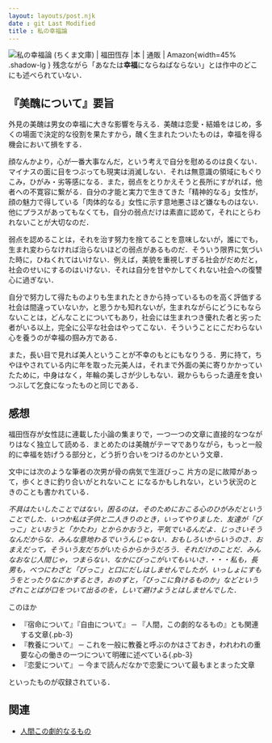 ```yaml
---
layout: layouts/post.njk
date : git Last Modified 
title : 私の幸福論
---
```


<span class="marginnote img-holder pb-10" >![私の幸福論 (ちくま文庫) | 福田恆存 |本 | 通販 | Amazon](https://m.media-amazon.com/images/I/514KJPNX3XL.jpg){width=45% .shadow-lg } <span class="w-2/4 pt-3">残念ながら「あなたは**幸福**にならねばならない」とは作中のどこにも述べられていない．</span></span>

## 『美醜について』要旨

外見の美醜は男女の幸福に大きな影響を与える．美醜は恋愛・結婚をはじめ，多くの場面で決定的な役割を果たすから，醜く生まれたついたものは，幸福を得る機会において損をする．

顔なんかより，心が一番大事なんだ，という考えで自分を慰めるのは良くない．マイナスの面に目をつぶっても現実は消滅しない．それは無意識の領域にもぐりこみ，ひがみ・劣等感になる．また，弱点をとりかえそうと長所にすがれば，他者への不寛容に繋がる．自分の才能と実力で生きてきた「精神的なる」女性が，顔の魅力で得している「肉体的なる」女性に示す意地悪さほど嫌なものはない．他にプラスがあってもなくても，自分の弱点だけは素直に認めて，それにとらわれないことが大切なのだ．

弱点を認めることは，それを治す努力を捨てることを意味しないが，誰にでも，生まれ変わらなければ治らないほどの弱点があるものだ．そういう限界に気づいた時に，ひねくれてはいけない．例えば，美貌を重視しすぎる社会がだめだと，社会のせいにするのはいけない．それは自分を甘やかしてくれない社会への復讐心に過ぎない．

自分で努力して得たものよりも生まれたときから持っているものを高く評価する社会は間違っていないか，と思うかも知れないが，生まれながらにどうにもならないことは，どんなことについてもあり，社会には生まれつき優れた者と劣った者がいる以上，完全に公平な社会はやってこない．そういうことにこだわらない心を養うのが幸福の掴み方である．

また，長い目で見れば美人ということが不幸のもとにもなりうる．男に持て，ちやほやされている内に年を取った元美人は，それまで外面の美に寄りかかっていたために，中身はなく，年輪の美しさが少しもない．親からもらった遺産を食いつぶして乞食になったものと同じである．

## 感想

福田恆存が女性誌に連載した小論の集まりで，一つ一つの文章に直接的なつながりはなく独立して読める．まとめたのは美醜がテーマでありながら，もっと一般的に幸福を妨げうる部分と，どう折り合いをつけるのかという文章．

文中には次のような筆者の次男が骨の病気で生涯びっこ <span class="sidenote-number"></span><span class="sidenote">片方の足に故障があって，歩くときに釣り合いがとれないこと</span> になるかもしれない，という状況のときのことも書かれている．

*不具はたいしたことではない，困るのは，そのためにおこる心のひがみだということでした．いつか私は子供と二人きりのとき，いってやりました．友達が「びっこ」といおうと「かたわ」とからかおうと，平気でいるんだよ．じっさいそうなんだからな．みんな意地わるでいうんじゃない．おもしろいからいうのさ．おまえだって，そういう友だちがいたらからかうだろう．それだけのことだ．みんなおなじ人間じゃ，つまらない．なかにびっこがいてもいいさ．・・・私も，長男も，べつにわざと「びっこ」と口にだしはしませんでしたが，いっしょにすもうをとったりなにかするとき，おのずと，「びっこに負けるものか」などというざれことばが口をついて出るのを，しいて避けようとはしませんでした．*

このほか

- 『宿命について』『自由について』
─ 『人間，この劇的なるもの』とも関連する文章{.pb-3}
- 『教養について』
─ これを一般に教養と呼ぶのかはさておき，われわれの重要な心の働きの一つについて明確に述べている{.pb-3}
- 『恋愛について』
─ 今まで読んだなかで恋愛について最もまとまった文章

といったものが収録されている．


## 関連

- [人間この劇的なるもの](/posts/essay/人間この劇的なるもの)